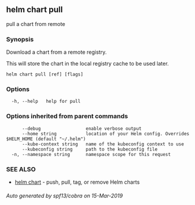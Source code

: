 ## helm chart pull

pull a chart from remote

### Synopsis


Download a chart from a remote registry.

This will store the chart in the local registry cache to be used later.


```
helm chart pull [ref] [flags]
```

### Options

```
  -h, --help   help for pull
```

### Options inherited from parent commands

```
      --debug                 enable verbose output
      --home string           location of your Helm config. Overrides $HELM_HOME (default "~/.helm")
      --kube-context string   name of the kubeconfig context to use
      --kubeconfig string     path to the kubeconfig file
  -n, --namespace string      namespace scope for this request
```

### SEE ALSO

* [helm chart](helm_chart.md)	 - push, pull, tag, or remove Helm charts

###### Auto generated by spf13/cobra on 15-Mar-2019
